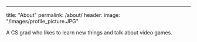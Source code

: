 ---
title: "About"
permalink: /about/
header:
  image: "/images/profile_picture.JPG"

A CS grad who likes to learn new things and talk about video games.
